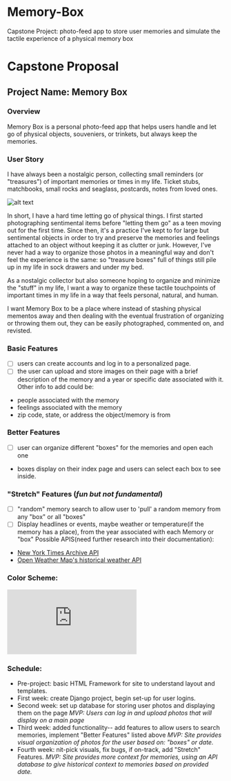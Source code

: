 # Memory-Box
Capstone Project: photo-feed app to store user memories and simulate the tactile experience of a physical memory box






# Capstone Proposal

## Project Name: Memory Box
### Overview
Memory Box is a personal photo-feed app that helps users handle and let go of physical objects, souveniers, or trinkets, but always keep the memories. 

### User Story
I have always been a nostalgic person, collecting small reminders (or "treasures") of important memories or times in my life. Ticket stubs, matchbooks, small rocks and seaglass, postcards, notes from loved ones. 

![alt text](https://hips.hearstapps.com/hbu.h-cdn.co/assets/cm/15/04/54bf4339ea191_-_1-sendus-0509-xlg.jpg?fill=320:250&resize=480:*)

In short, I have a hard time letting go of physical things. I first started photographing sentimental items before "letting them go" as a teen moving out for the first time. Since then, it's a practice I've kept to for large but sentimental objects in order to try and preserve the memories and feelings attached to an object without keeping it as clutter or junk. However, I've never had a way to organize those photos in a meaningful way and don't feel the experience is the same: so "treasure boxes" full of things still pile up in my life in sock drawers and under my bed. 

As a nostalgic collector but also someone hoping to organize and minimize the "stuff" in my life, I want a way to organize these tactile touchpoints of important times in my life in a way that feels personal, natural, and human. 

I want Memory Box to be a place where instead of stashing physical mementos away and then dealing with the eventual frustration of organizing or throwing them out, they can be easily photographed, commented on, and revisted.

### Basic Features
- [ ] users can create accounts and log in to a personalized page. 
- [ ] the user can upload and store images on their page with a brief description of the memory and a year or specific date associated with it. 
Other info to add could be: 
* people associated with the memory
* feelings associated with the memory
* zip code, state, or address the object/memory is from 

### Better Features
- [ ] user can organize different "boxes" for the memories and open each one 
* boxes display on their index page and users can select each box to see inside. 

### "Stretch" Features (_fun but not fundamental_)
- [ ] "random" memory search to allow user to 'pull' a random memory from any "box" or all "boxes"
- [ ] Display headlines or events, maybe weather or temperature(if the memory has a place), from the year associated with each Memory or "box" 
Possible APIS(need further research into their documentation): 
* [New York Times Archive API](https://developer.nytimes.com/docs/archive-product/1/overview)
* [Open Weather Map's historical weather API](https://openweathermap.org/history)

### Color Scheme:

![alt text](https://www.schemecolor.com/wp-content/themes/colorsite/include/cc6.php?color0=272324&color1=83b799&color2=e2cd6d&color3=c2b28f&color4=e4d8b4&color5=e86f68&pn=Retro)

### Schedule: 
* Pre-project: basic HTML Framework for site to understand layout and templates. 
* First week: create Django project, begin set-up for user logins.
* Second week: set up database for storing user photos and displaying them on the page
    _MVP: Users can log in and upload photos that will display on a main page_
* Third week: added functionality-- add features to allow users to search memories, implement "Better Features" listed above
    _MVP: Site provides visual organization of photos for the user based on: "boxes" or date._
* Fourth week: nit-pick visuals, fix bugs, if on-track, add "Stretch" Features. 
    _MVP: Site provides more context for memories, using an API database to give historical context to memories based on provided date._ 